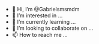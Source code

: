 - 👋 Hi, I’m @Gabrielsmsmdm
- 👀 I’m interested in ...
- 🌱 I’m currently learning ...
- 💞️ I’m looking to collaborate on ...
- 📫 How to reach me ...

<!---
Gabrielsmsmdm/Gabrielsmsmdm is a ✨ special ✨ repository because its `README.md` (this file) appears on your GitHub profile.
You can click the Preview link to take a look at your changes.
--->
